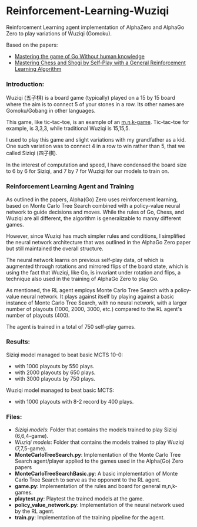 # Reinforcement-Learning-Wuziqi
Reinforcement Learning agent implementation of AlphaZero and AlphaGo Zero to play variations of Wuziqi (Gomoku).

Based on the papers:
- [Mastering the game of Go Without human knowledge](https://www.nature.com/articles/nature24270/)
- [Mastering Chess and Shogi by Self-Play with a General Reinforcement Learning Algorithm](https://arxiv.org/pdf/1712.01815.pdf)

### Introduction:
Wuziqi (五子棋) is a board game (typically) played on a $15$ by $15$ board where the aim is to connect 5 of your stones in a row. Its other names are Gomoku/Gobang in other languages.

This game, like tic-tac-toe, is an example of an [m,n,k-game](https://en.wikipedia.org/wiki/M,n,k-game). Tic-tac-toe for example, is 3,3,3, while traditional Wuziqi is 15,15,5.

I used to play this game and slight variations with my grandfather as a kid. One such variation was to connect 4 in a row to win rather than 5, that we called Siziqi (四子棋).

In the interest of computation and speed, I have condensed the board size to $6$ by $6$ for Siziqi, and $7$ by $7$ for Wuziqi for our models to train on.

### Reinforcement Learning Agent and Training
As outlined in the papers, Alpha(Go) Zero uses reinforcement learning, based on Monte Carlo Tree Search combined with a policy-value neural network to guide decisions and moves.
While the rules of Go, Chess, and Wuziqi are all different, the algorithm is generalizable to manny different games.

However, since Wuziqi has much simpler rules and conditions, I simplified the neural network architecture that was outlined in the AlphaGo Zero paper but still maintained the overall structure.

The neural network learns on previous self-play data, of which is augmented through rotations and mirrored flips of the board state, which is using the fact that Wuziqi, like Go, is invariant under rotation and flips, a technique also used in the training of AlphaGo Zero to play Go.

As mentioned, the RL agent employs Monte Carlo Tree Search with a policy-value neural network. It plays against itself by playing against a basic instance of Monte Carlo Tree Search, with no neural network, with a larger number of playouts (1000, 2000, 3000, etc.) compared to the RL agent's number of playouts (400).

The agent is trained in a total of $750$ self-play games.

### Results:
Siziqi model managed to beat basic MCTS 10-0:
- with 1000 playouts by 550 plays.
- with 2000 playouts by 650 plays.
- with 3000 playouts by 750 plays.

Wuziqi model managed to beat basic MCTS:
- with 1000 playouts with 8-2 record by 400 plays.

### Files:
- *Siziqi models*: Folder that contains the models trained to play Siziqi (6,6,4-game).
- *Wuziqi models*: Folder that contains the models trained to play Wuziqi (7,7,5-game).
- **MonteCarloTreeSearch.py**: Implementation of the Monte Carlo Tree Search agent/player applied to the games used in the Alpha(Go) Zero papers
- **MonteCarloTreeSearchBasic.py**: A basic implementation of Monte Carlo Tree Search to serve as the opponent to the RL agent.
- **game.py**: Implementation of the rules and board for general m,n,k-games.
- **playtest.py**: Playtest the trained models at the game.
- **policy_value_network.py**: Implementation of the neural network used by the RL agent.
- **train.py**: Implementation of the training pipeline for the agent.
